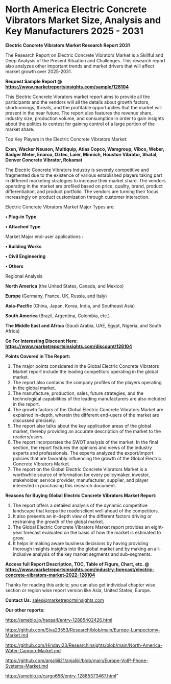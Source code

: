 # North America Electric Concrete Vibrators Market Size, Analysis and Key Manufacturers 2025 - 2031

<strong>Electric Concrete Vibrators Market Research Report 2031</strong>

The Research Report on Electric Concrete Vibrators Market is a Skillful and Deep Analysis of the Present Situation and Challenges. This research report also analyzes other important trends and market drivers that will affect market growth over 2025-2031.

<strong>Request Sample Report @ <a href=https://www.marketreportsinsights.com/sample/128104>https://www.marketreportsinsights.com/sample/128104</a></strong>

This Electric Concrete Vibrators market report aims to provide all the participants and the vendors will all the details about growth factors, shortcomings, threats, and the profitable opportunities that the market will present in the near future. The report also features the revenue share, industry size, production volume, and consumption in order to gain insights about the politics to contest for gaining control of a large portion of the market share.

Top Key Players in the Electric Concrete Vibrators Market:

<strong>Exen, Wacker Neuson, Multiquip, Atlas Copco, Wamgroup, Vibco, Weber, Badger Meter, Enarco, Oztec, Laier, Minnich, Houston Vibrator, Shatal, Denver Concrete Vibrator, Rokamat</strong>

The Electric Concrete Vibrators Industry is severely competitive and fragmented due to the existence of various established players taking part in different marketing strategies to increase their market share. The vendors operating in the market are profiled based on price, quality, brand, product differentiation, and product portfolio. The vendors are turning their focus increasingly on product customization through customer interaction.

Electric Concrete Vibrators Market Major Types are:

<strong>• Plug-in Type

• Attached Type</strong>

Market Major end-user applications :

<strong>• Building Works

• Civil Engineering

• Others</strong>

Regional Analysis

</u><strong><b>North America</b></strong> (the United States, Canada, and Mexico)

<strong><b>Europe </b></strong>(Germany, France, UK, Russia, and Italy)

<strong><b>Asia-Pacific</b></strong> (China, Japan, Korea, India, and Southeast Asia)

<strong><b>South America</b></strong> (Brazil, Argentina, Colombia, etc.)

<strong><b>The Middle East and Africa</b></strong> (Saudi Arabia, UAE, Egypt, Nigeria, and South Africa)

<strong>Go For Interesting Discount Here: <a href=https://www.marketreportsinsights.com/discount/128104>https://www.marketreportsinsights.com/discount/128104</a></strong>

<strong>Points Covered in The Report:</strong>
<ol>
  <li>The major points considered in the Global Electric Concrete Vibrators Market report include the leading competitors operating in the global market.</li>
  <li>The report also contains the company profiles of the players operating in the global market.</li>
  <li>The manufacture, production, sales, future strategies, and the technological capabilities of the leading manufacturers are also included in the report.</li>
  <li>The growth factors of the Global Electric Concrete Vibrators Market are explained in-depth, wherein the different end-users of the market are discussed precisely.</li>
  <li>The report also talks about the key application areas of the global market, thereby providing an accurate description of the market to the readers/users.</li>
  <li>The report incorporates the SWOT analysis of the market. In the final section, the report features the opinions and views of the industry experts and professionals. The experts analyzed the export/import policies that are favorably influencing the growth of the Global Electric Concrete Vibrators Market.</li>
  <li>The report on the Global Electric Concrete Vibrators Market is a worthwhile source of information for every policymaker, investor, stakeholder, service provider, manufacturer, supplier, and player interested in purchasing this research document.</li>
</ol>
<strong>Reasons for Buying Global Electric Concrete Vibrators Market Report:</strong>

<ol>
  <li>The report offers a detailed analysis of the dynamic competitive landscape that keeps the reader/client well ahead of the competitors.</li>
  <li>It also presents an in-depth view of the different factors driving or restraining the growth of the global market.</li>
  <li>The Global Electric Concrete Vibrators Market report provides an eight-year forecast evaluated on the basis of how the market is estimated to grow.</li>
  <li>It helps in making aware business decisions by having providing thorough insights insights into the global market and by making an all-inclusive analysis of the key market segments and sub-segments.</li>
</ol>
<strong>Access full Report Description, TOC, Table of Figure, Chart, etc. @ <a href=https://www.marketreportsinsights.com/industry-forecast/electric-concrete-vibrators-market-2022-128104>https://www.marketreportsinsights.com/industry-forecast/electric-concrete-vibrators-market-2022-128104</a></strong>


Thanks for reading this article; you can also get individual chapter wise section or region wise report version like Asia, United States, Europe.

<strong>Contact Us:</strong>
sales@marketreportsinsights.com

<strong>Our other reports:</strong>

<a href=https://ameblo.jp/haqsaif/entry-12885402426.html>https://ameblo.jp/haqsaif/entry-12885402426.html</a>

<a href=https://github.com/Siya23553/Research/blob/main/Europe-Lumpectomy-Market.md>https://github.com/Siya23553/Research/blob/main/Europe-Lumpectomy-Market.md</a>

<a href=https://github.com/Hindavi23/Researchinsights/blob/main/North-America-Water-Cannon-Market.md>https://github.com/Hindavi23/Researchinsights/blob/main/North-America-Water-Cannon-Market.md</a>

<a href=https://github.com/anjaliiii21/anjaliiii/blob/main/Europe-VoIP-Phone-Systems-Market.md>https://github.com/anjaliiii21/anjaliiii/blob/main/Europe-VoIP-Phone-Systems-Market.md</a>

<a href=https://ameblo.jp/cargo656/entry-12885373467.html>https://ameblo.jp/cargo656/entry-12885373467.html</a>"
